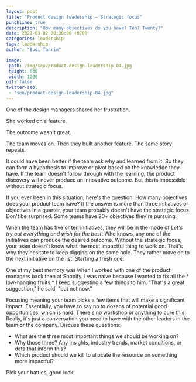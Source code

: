 ```yaml
---
layout: post
title: "Product design leadership — Strategic focus"
punchline: true
description: "How many objectives do you have? Ten? Twenty?"
date: 2021-03-02 08:30:00 +0700
categories: leadership
tags: leadership
author: "Budi Tanrim"

image:
 path: /img/seo/product-design-leadership-04.jpg
 height: 630
 width: 1200
gif: false
twitter-seo: 
 - "seo/product-design-leadership-04.jpg"
---
```

One of the design managers shared her frustration. 

She worked on a feature. 

The outcome wasn't great. 

The team moves on. Then they built another feature. The same story repeats.

It could have been better if the team ask why and learned from it. So they can form a hypothesis to improve or pivot based on the knowledge they have. If the team doesn't follow through with the learning, the product discovery will never produce an innovative outcome. But this is impossible without strategic focus.

If you ever been in this situation, here's the question: How many objectives does your product team have? If the answer is more than three initiatives or objectives in a quarter, your team probably doesn't have the strategic focus. Don't be surprised. Some teams have 20+ objectives they're pursuing.

When the team has five or ten initiatives, they will be in the mode of *Let's try out everything and wish for the best*. Who knows, any one of the initiatives can produce the desired outcome. Without the strategic focus, your team doesn't know what the most impactful thing to work on. That's why they hesitate to keep digging on the same hole. They rather move on to the next initiative on the list. Starting a fresh one.

One of my best memory was when I worked with one of the product managers back then at Shopify. I was naive because I wanted to fix all the * low-hanging fruits.* I keep suggesting a few things to him. "That's a great suggestion," he said, "but not now."

Focusing meaning your team picks a few items that will make a significant impact. Essentially, you have to say no to dozens of potential good opportunities, which is hard. There's no workshop or anything to cure this. Really, it's just a conversation you need to have with the other leaders in the team or the company. Discuss these questions:

- What are the three most important things we should be working on?
- Why those three? Any insights, industry trends, market conditions, or data that inform this?
- Which product should we kill to allocate the resource on something more impactful?

Pick your battles, good luck!